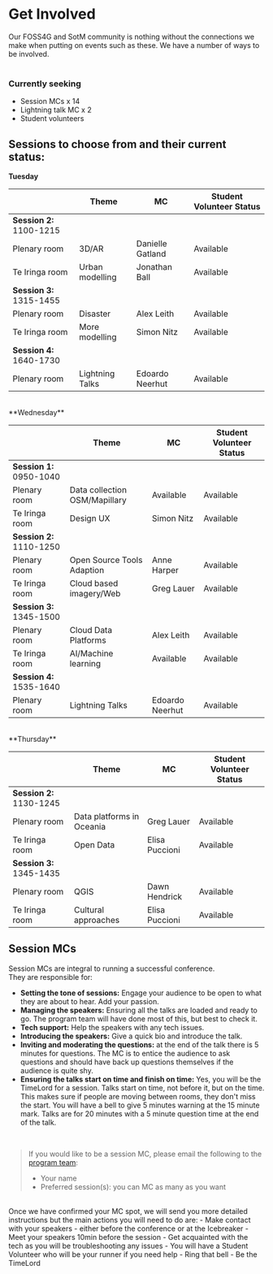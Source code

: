 # Get Involved
Our FOSS4G and SotM community is nothing without the connections we make when putting on events such as these. We have a number of ways to be involved.
<br /><br />

### Currently seeking
- Session MCs x 14
- Lightning talk MC x 2
- Student volunteers

## Sessions to choose from and their current status:
**Tuesday**	

|  | Theme | MC | Student Volunteer Status |
| --- | --- | --- | --- |
| **Session 2:** 1100-1215 |  | | |
| Plenary room | 3D/AR | Danielle Gatland | Available |
| Te Iringa room | Urban modelling | Jonathan Ball | Available |
| **Session 3:** 1315-1455 |  | | |
| Plenary room | Disaster | Alex Leith | Available |
| Te Iringa room | More modelling | Simon Nitz | Available |
| **Session 4:** 1640-1730 |  | | |
| Plenary room	| Lightning Talks | Edoardo Neerhut | Available |

<br >
**Wednesday**	

|  | Theme | MC | Student Volunteer Status |
| --- | --- | --- | --- |
| **Session 1:** 0950-1040	|  | | |
| Plenary room | Data collection OSM/Mapillary | Available | Available |
| Te Iringa room | Design UX | Simon Nitz | Available |
| **Session 2:** 1110-1250 |  | | |
| Plenary room	| Open Source Tools Adaption | Anne Harper | Available |
| Te Iringa room	| Cloud based imagery/Web | Greg Lauer | Available |
| **Session 3:** 1345-1500 |  | | |
| Plenary room	| Cloud Data Platforms | Alex Leith | Available |
| Te Iringa room	| AI/Machine learning | Available | Available |
| **Session 4:** 1535-1640 |  | | |
| Plenary room	| Lightning Talks | Edoardo Neerhut | Available |

<br >
**Thursday**	

|  | Theme | MC | Student Volunteer Status |
| --- | --- | --- | --- |
| **Session 2:** 1130-1245	|  | | |
| Plenary room	| Data platforms in Oceania | Greg Lauer | Available |
| Te Iringa room	| Open Data | Elisa Puccioni | Available |
| **Session 3:** 1345-1435 |  | | |
| Plenary room	| QGIS | Dawn Hendrick | Available |
| Te Iringa room	| Cultural approaches | Elisa Puccioni | Available |

## Session MCs
Session MCs are integral to running a successful conference. <br />
They are responsible for:
- **Setting the tone of sessions:** Engage your audience to be open to what they are about to hear. Add your passion. 
- **Managing the speakers:** Ensuring all the talks are loaded and ready to go. The program team will have done most of this, but best to check it.
- **Tech support:** Help the speakers with any tech issues.
- **Introducing the speakers:** Give a quick bio and introduce the talk.
- **Inviting and moderating the questions:** at the end of the talk there is 5 minutes for questions. The MC is to entice the audience to ask questions and should have back up questions themselves if the audience is quite shy. 
- **Ensuring the talks start on time and finish on time:** Yes, you will be the TimeLord for a session. Talks start on time, not before it, but on the time. This makes sure if  people are moving between rooms, they don't miss the start. You will have a bell to give 5 minutes warning at the 15 minute mark. Talks are for 20 minutes with a 5 minute question time at the end of the talk. 

<br />

> If you would like to be a session MC, please email the following to the [program team](mailto:program@foss4g-oceania.org):
>  - Your name
>  - Preferred session(s): you can MC as many as you want

<br />
Once we have confirmed your MC spot, we will send you more detailed instructions but the main actions you will need to do are: 
- Make contact with your speakers - either before the conference or at the Icebreaker
- Meet your speakers 10min before the session
- Get acquainted with the tech as you will be troubleshooting any issues
- You will have a Student Volunteer who will be your runner if you need help
- Ring that bell
- Be the TimeLord



